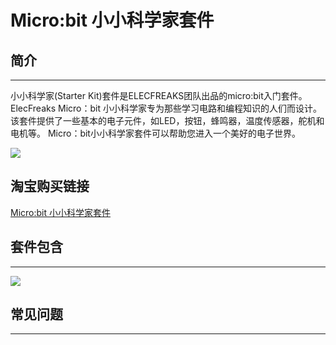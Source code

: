 ﻿# Micro:bit 小小科学家套件

## 简介
---
小小科学家(Starter Kit)套件是ELECFREAKS团队出品的micro:bit入门套件。
ElecFreaks Micro：bit 小小科学家专为那些学习电路和编程知识的人们而设计。 该套件提供了一些基本的电子元件，如LED，按钮，蜂鸣器，温度传感器，舵机和电机等。
Micro：bit小小科学家套件可以帮助您进入一个美好的电子世界。

![](https://wiki-media-ef.oss-cn-hongkong.aliyuncs.com//images/starter_kit_01.jpg)

## 淘宝购买链接
[Micro:bit 小小科学家套件](https://item.taobao.com/item.htm?ft=t&id=597096675822)


## 套件包含
---
![](https://wiki-media-ef.oss-cn-hongkong.aliyuncs.com/docs/microbit/circuit-design/microbit-starter-kit/images/Micro-bit-Starter-Kit-01.png)

## 常见问题
---
